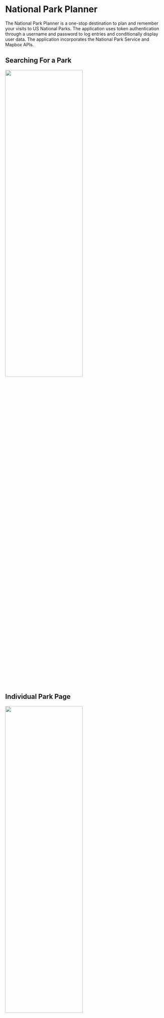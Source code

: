 # National Park Planner

The National Park Planner is a one-stop destination to plan and remember your visits to US National Parks. The application uses token authentication through a username and password to log entries and conditionally display user data. The application incorporates the National Park Service and Mapbox APIs.

## Searching For a Park

  <div>   <img><img src="https://github.com/Adew1009/National-Park-Planner/edit/main/FindPark.png" height=50% width=70%></div>

## Individual Park Page

   <div> <img><img src="https://github.com/Adew1009/National-Park-Planner/edit/main/ParkPage.jpeg" height=50% width=70%></div>

## Visited Park Page

   <div> <img><img src="https://github.com/Adew1009/National-Park-Planner/edit/main/visitedparks.png" height=50% width=70%></div>

## Getting Started

These instructions will get you a copy of the project up and running on your local machine for development and testing purposes.

### Prerequisites

To install and run this project you will need to be familiar with:
-React JS
-Django
-PostgreSQL
-Cypress

You will also need to obtain an API key from:

- https://www.nps.gov/subjects/developer/get-started.htm
- https://www.mapbox.com/

## Built With

- [Vite React JS](https://vitejs.dev/guide/) - The web framework used
- [PostgreSQL](<https://firebase.google.com/?gad_source=1&gclid=Cj0KCQjw6PGxBhCVARIsAIumnWbw4z4RfLpiVSrGT8gt30cd_5Rq1-h2Fv4UoY2o8Zye8PcMEybJClMaAiE8EALw_wcB&gclsrc=aw.ds](https://www.postgresql.org/)>) - Database
- [Tailwind CSS](https://tailwindcss.com/) - CSS Framework
- [shadcn/ui](https://ui.shadcn.com/) - User Interface Component Library
- [React Bootstrap](https://react-bootstrap.netlify.app/) - Front-End Framework
- [OpenAI API](https://openai.com/index/openai-api/) - Chatbot Functionality

## Author

- **Andrew Dew** - _Initial work_ - https://github.com/Adew1009

<!-- ## Acknowledgments

- Hat tip to anyone whose code was used
- Inspiration
- etc -->
